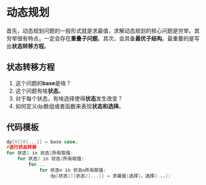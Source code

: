# 动态规划
首先，动态规划问题的一般形式就是求最值，求解动态规划的核心问题是穷举。其穷举很有特点，一定会存在**重叠子问题**。其次，会具备**最优子结构**。最重要的是写出**状态转移方程**。

## 状态转移方程
1. 这个问题的**base**是啥？
2. 这个问题有啥**状态**。
3. 对于每个状态，有啥选择使得**状态**发生改变？
4. 如何定义dp数组或者函数来表现**状态和选择**。


## 代码模板
```C++
dp[0][0]...[] = base case;
#进行状态转移
for 状态1 in 状态1所有取值:
    for 状态2 in 状态2所有取值:
        for...
            for 状态n in 状态n所有取值:
                dp[状态1][状态2]...[] = 求最值(选择1，选择2...);
```